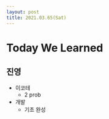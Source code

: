 ```yaml
---
layout: post
title: 2021.03.65(Sat)
---
```


# Today We Learned

## 진영

- 이코테
  - 2 prob
- 개발
  - 기초 완성
